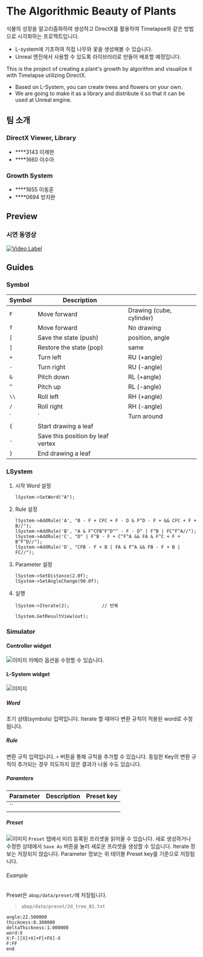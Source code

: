 # The Algorithmic Beauty of Plants
식물의 성장을 알고리즘화하여 생성하고 DirectX를 활용하여 Timelapse와 같은 방법으로 시각화하는 프로젝트입니다.
- L-system에 기초하여 직접 나무와 꽃을 생성해볼 수 있습니다.
- Unreal 엔진에서 사용할 수 있도록 라이브러리로 만들어 배포할 예정입니다.

This is the project of creating a plant's growth by algorithm and visualize it with Timelapse utilizing DirectX.
- Based on L-System, you can create trees and flowers on your own.
- We are going to make it as a library and distribute it so that it can be used at Unreal engine.

## 팀 소개

### DirectX Viewer, Library
- ****3143 이제현
- ****1660 이수아

### Growth System
- ****1655 이동훈
- ****0694 방지완

## Preview
### 시연 동영상
[![Video Label](https://img.youtube.com/vi/R9rPVV2W3PQ/0.jpg)](https://youtu.be/R9rPVV2W3PQ)

## Guides
### Symbol
|Symbol|Description| |
|---|---|---|
|`F`|Move forward|Drawing (cube, cylinder)|
|`f`|Move forward|No drawing |
|`[`|Save the state (push)|position, angle|
|`]`|Restore the state (pop)|same|
|`+`|Turn left|RU (+angle)|
|`-`|Turn right|RU (-angle)|
|`&`|Pitch down|RL (+angle)|
|`^`|Pitch up|RL (-angle)|
|`\\`|Roll left|RH (+angle)|
|`/`|Roll right|RH (-angle)|
|`|`|Turn around|RU (+180.0f)|
|`{`|Start drawing a leaf||
|`.`|Save this position by leaf vertex||
|`}`|End drawing a leaf||

### LSystem
1. 시작 Word 설정
    ```
    lSystem->SetWord("A");
    ```
2. Rule 설정
    ```
    lSystem->AddRule('A', "B - F + CFC + F - D & F^D - F + && CFC + F + B//");
    lSystem->AddRule('B', "A & F^CFB^F^D^^ - F - D^ | F^B | FC^F^A//");
    lSystem->AddRule('C', "D^ | F^B - F + C^F^A && FA & F^C + F + B^F^D//");
    lSystem->AddRule('D', "CFB - F + B | FA & F^A && FB - F + B | FC//");
    ```
3. Parameter 설정
    ```
    lSystem->SetDistance(2.0f);
    lSystem->SetAngleChange(90.0f);
    ```
4. 실행
    ```
    lSystem->Iterate(2);            // 반복

    lSystem.GetResultView(out);
    ```

### Simulator
#### Controller widget
![이미지]()
카메라 옵션을 수정할 수 있습니다.

#### L-System widget
![이미지]()
##### Word
초기 상태(symbols) 입력입니다. Iterate 할 때마다 변환 규칙이 적용된 word로 수정됩니다.
##### Rule
변환 규칙 입력입니다. `+` 버튼을 통해 규칙을 추가할 수 있습니다. 동일한 Key의 변환 규칙이 추가되는 경우 의도하지 않은 결과가 나올 수도 있습니다.
##### Paramters
|Parameter|Description|Preset key|
|---|---|---|
|``|||
##### Preset
![이미지]()
`Preset` 탭에서 미리 등록된 프리셋을 읽어올 수 있습니다. 새로 생성하거나 수정한 상태에서 `Save As` 버튼을 눌러 새로운 프리셋을 생성할 수 있습니다. Iterate 정보는 저장되지 않습니다. Parameter 정보는 위 테이블 Preset key를 기준으로 저장됩니다.

###### Example
Preset은 `abop/data/preset/`에 저장됩니다.
> `abop/data/preset/2d_tree_01.txt`
```
angle:22.500000
thickness:0.300000
deltaThickness:1.000000
word:X
X:F-[[X]+X]+F[+FX]-X
F:FF
end
```
